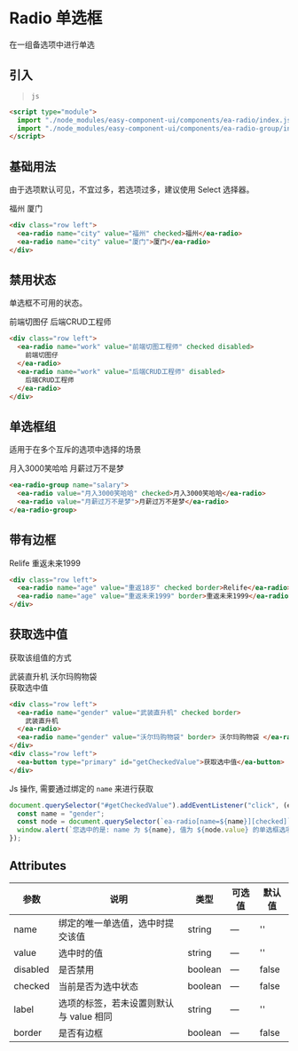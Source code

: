 <script setup>
import { onMounted, ref } from 'vue'

const btn = ref(null);

onMounted(() => {
  import('../index.js')
  import('./index.scss')

  document.querySelector('#getCheckedValue').addEventListener('click', (e) => {
    const name = 'gender';
    const node = document.querySelector(`ea-radio[name=${name}][checked]`);
    window.alert(`您选中的是: name 为 ${name}, 值为 ${node.value} 的单选框选项`);
  })
})
</script>

# Radio 单选框

在一组备选项中进行单选

## 引入

> `js`

```html
<script type="module">
  import "./node_modules/easy-component-ui/components/ea-radio/index.js";
  import "./node_modules/easy-component-ui/components/ea-radio-group/index.js";
</script>
```

## 基础用法

由于选项默认可见，不宜过多，若选项过多，建议使用 Select 选择器。

<div class="row left">
    <ea-radio name="city" value="福州" checked>福州</ea-radio>
    <ea-radio name="city" value="厦门">厦门</ea-radio>
</div>

```html
<div class="row left">
  <ea-radio name="city" value="福州" checked>福州</ea-radio>
  <ea-radio name="city" value="厦门">厦门</ea-radio>
</div>
```

## 禁用状态

单选框不可用的状态。

<div class="row left">
  <ea-radio name="work" value="前端切图仔" checked disabled>前端切图仔</ea-radio>
  <ea-radio name="work" value="后端CRUD工程师" disabled>后端CRUD工程师</ea-radio>
</div>

```html
<div class="row left">
  <ea-radio name="work" value="前端切图工程师" checked disabled>
    前端切图仔
  </ea-radio>
  <ea-radio name="work" value="后端CRUD工程师" disabled>
    后端CRUD工程师
  </ea-radio>
</div>
```

## 单选框组

适用于在多个互斥的选项中选择的场景

<div class="row left">
  <ea-radio-group name="salary">
    <ea-radio value="月入3000笑哈哈" checked>月入3000笑哈哈</ea-radio>
    <ea-radio value="月薪过万不是梦">月薪过万不是梦</ea-radio>
  </ea-radio-group>
</div>

```html
<ea-radio-group name="salary">
  <ea-radio value="月入3000笑哈哈" checked>月入3000笑哈哈</ea-radio>
  <ea-radio value="月薪过万不是梦">月薪过万不是梦</ea-radio>
</ea-radio-group>
```

## 带有边框

<div class="row left">
  <ea-radio name="age" value="Relife" checked border>Relife</ea-radio>
  <ea-radio name="age" value="重返未来1999" border>重返未来1999</ea-radio>
</div>

```html
<div class="row left">
  <ea-radio name="age" value="重返18岁" checked border>Relife</ea-radio>
  <ea-radio name="age" value="重返未来1999" border>重返未来1999</ea-radio>
</div>
```

## 获取选中值

获取该组值的方式

<div class="row left">
  <ea-radio name="gender" value="武装直升机" checked border>武装直升机</ea-radio>
  <ea-radio name="gender" value="沃尔玛购物袋" border>沃尔玛购物袋</ea-radio>
</div>

<div class="row left">
  <ea-button type="primary" id="getCheckedValue">获取选中值</ea-button>
</div>

```html
<div class="row left">
  <ea-radio name="gender" value="武装直升机" checked border>
    武装直升机
  </ea-radio>
  <ea-radio name="gender" value="沃尔玛购物袋" border> 沃尔玛购物袋 </ea-radio>
</div>
<div class="row left">
  <ea-button type="primary" id="getCheckedValue">获取选中值</ea-button>
</div>
```

Js 操作, 需要通过绑定的 `name` 来进行获取

```js
document.querySelector("#getCheckedValue").addEventListener("click", (e) => {
  const name = "gender";
  const node = document.querySelector(`ea-radio[name=${name}][checked]`);
  window.alert(`您选中的是: name 为 ${name}, 值为 ${node.value} 的单选框选项`);
});
```

## Attributes

| 参数     | 说明                                    | 类型    | 可选值 | 默认值 |
| -------- | --------------------------------------- | ------- | ------ | ------ |
| name     | 绑定的唯一单选值，选中时提交该值        | string  | —      | ''     |
| value    | 选中时的值                              | string  | —      | ''     |
| disabled | 是否禁用                                | boolean | —      | false  |
| checked  | 当前是否为选中状态                      | boolean | —      | false  |
| label    | 选项的标签，若未设置则默认与 value 相同 | string  | —      | ''     |
| border   | 是否有边框                              | boolean | —      | false  |

